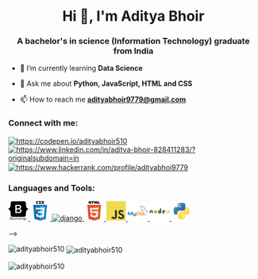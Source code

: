 <h1 align="center">Hi 👋, I'm Aditya Bhoir</h1>
<h3 align="center">A bachelor's in science (Information Technology) graduate from India</h3>

- 🌱 I’m currently learning **Data Science**

- 💬 Ask me about **Python, JavaScript, HTML and CSS**

- 📫 How to reach me **adityabhoir9779@gmail.com**

<h3 align="left">Connect with me:</h3>
<p align="left">
<a href="https://codepen.io/adityabhoir510" target="blank"><img align="center" src="https://raw.githubusercontent.com/rahuldkjain/github-profile-readme-generator/master/src/images/icons/Social/codepen.svg" alt="https://codepen.io/adityabhoir510" height="30" width="40" /></a>
<a href="https://www.linkedin.com/in/aditya-bhoir-828411283/" target="blank"><img align="center" src="https://raw.githubusercontent.com/rahuldkjain/github-profile-readme-generator/master/src/images/icons/Social/linked-in-alt.svg" alt="https://www.linkedin.com/in/aditya-bhoir-828411283/?originalsubdomain=in" height="30" width="40" /></a>
<a href="https://www.hackerrank.com/profile/adityabhoi9779" target="blank"><img align="center" src="https://raw.githubusercontent.com/rahuldkjain/github-profile-readme-generator/master/src/images/icons/Social/hackerrank.svg" alt="https://www.hackerrank.com/profile/adityabhoi9779" height="30" width="40" /></a>
</p>

<h3 align="left">Languages and Tools:</h3>
<!-- <p align="left"> <a href="https://angular.io" target="_blank" rel="noreferrer"> <img src="https://angular.io/assets/images/logos/angular/angular.svg" alt="angular" width="40" height="40"/> </a> --> <a href="https://getbootstrap.com" target="_blank" rel="noreferrer"> <img src="https://raw.githubusercontent.com/devicons/devicon/master/icons/bootstrap/bootstrap-plain-wordmark.svg" alt="bootstrap" width="40" height="40"/> </a> <a href="https://www.w3schools.com/css/" target="_blank" rel="noreferrer"> <img src="https://raw.githubusercontent.com/devicons/devicon/master/icons/css3/css3-original-wordmark.svg" alt="css3" width="40" height="40"/> </a> <a href="https://www.djangoproject.com/" target="_blank" rel="noreferrer"> <img src="https://cdn.worldvectorlogo.com/logos/django.svg" alt="django" width="40" height="40"/> </a> <a href="https://www.w3.org/html/" target="_blank" rel="noreferrer"> <img src="https://raw.githubusercontent.com/devicons/devicon/master/icons/html5/html5-original-wordmark.svg" alt="html5" width="40" height="40"/> </a> <a href="https://developer.mozilla.org/en-US/docs/Web/JavaScript" target="_blank" rel="noreferrer"> <img src="https://raw.githubusercontent.com/devicons/devicon/master/icons/javascript/javascript-original.svg" alt="javascript" width="40" height="40"/> </a> <a href="https://www.mysql.com/" target="_blank" rel="noreferrer"> <img src="https://raw.githubusercontent.com/devicons/devicon/master/icons/mysql/mysql-original-wordmark.svg" alt="mysql" width="40" height="40"/> </a> <a href="https://nodejs.org" target="_blank" rel="noreferrer"> <img src="https://raw.githubusercontent.com/devicons/devicon/master/icons/nodejs/nodejs-original-wordmark.svg" alt="nodejs" width="40" height="40"/> </a> <a href="https://www.python.org" target="_blank" rel="noreferrer"> <img src="https://raw.githubusercontent.com/devicons/devicon/master/icons/python/python-original.svg" alt="python" width="40" height="40"/> </a> </p> -->

<p><img align="left" src="https://github-readme-stats.vercel.app/api/top-langs?username=adityabhoir510&show_icons=true&locale=en&layout=compact" alt="adityabhoir510" /></p>

<p>&nbsp;<img align="center" src="https://github-readme-stats.vercel.app/api?username=adityabhoir510&show_icons=true&locale=en" alt="adityabhoir510" /></p>

<p><img align="center" src="https://github-readme-streak-stats.herokuapp.com/?user=adityabhoir510&" alt="adityabhoir510" /></p>
